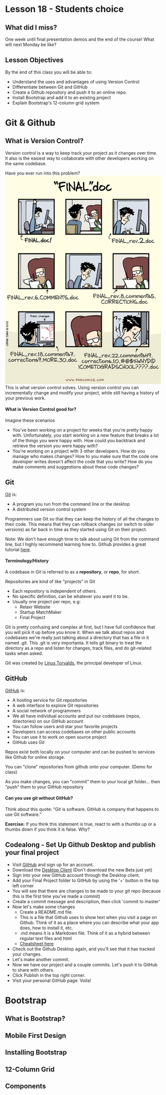 # Lesson 18 - Students choice

## What did I miss?
One week until final presentation demos and the end of the course!  What will next Monday be like?

## Lesson Objectives
By the end of this class you will be able to:
* Understand the uses and advantages of using Version Control
* Differentiate between Git and GitHub
* Create a Github repository and push it to an online repo.
* Install Bootstrap and add it to an existing project
* Explain Bootstrap's 12-column grid system

Git & Github
=====

## What is Version Control?
Version control is a way to keep track your project as it changes over time.  It also is the easiest way to collaborate with other developers working on the same codebase.

Have you ever run into this problem? 
![phd version-control](phd101212s.png)
This is what version control solves.  Using version control you can incrementally change and modify your project, while still having a history of your previous work. 

#### What is Version Control good for?

Imagine these scenarios 
* You've been working on a project for weeks that you're pretty happy with.  Unfortunately, you start working on a new feature that breaks a lot of the things you were happy with.  How could you backtrack and retrieve the version you were happy with?
* You're working on a project with 3 other developers.  How do you manage who makes changes?  How to you make sure that the code one developer writes doesn't affect the code that you write?  How do you make comments and suggestions about these code changes?

## Git

[Git](https://git-scm.com/) is:

- A program you run from the command line or the desktop
- A distributed version control system

Programmers use Git so that they can keep the history of all the changes to their code. This means that they can rollback changes (or switch to older versions) as far back in time as they started using Git on their project.  

Note: We don't have enough time to talk about using Git from the command line, but I highly recommend learning how to. Github provides a great tutorial [here](https://try.github.io/).


#### Terminology/History

A codebase in Git is referred to as a **repository**, or **repo**, for short.

Repositories are kind of like "projects" in Git
  * Each repository is independent of others.
  * No specific definition, can be whatever you want it to be.
  * Usually one project per repo, e.g:
    * Relaxr Website
    * Startup MatchMaker
    * Final Project

Git is pretty confusing and complex at first, but I have full confidence that you will pick it up before you know it. When we talk about repos and codebases we're really just talking about a directory that has a file in it named .git. This .git is very importanta.  It tells git binary to treat the directory as a repo and listen for changes, track files, and do git-related tasks when asked.

Git was created by [Linus Torvalds](https://en.wikipedia.org/wiki/Linus_Torvalds), the principal developer of Linux.


## GitHub

[GitHub](https://github.com/) is:

- A hosting service for Git repositories
- A web interface to explore Git repositories
- A social network of programmers
- We all have individual accounts and put our codebases (repos, directories) on our GitHub account
- You can follow users and star your favorite projects
- Developers can access codebases on other public accounts
- You can use it to work on open source project
- GitHub uses Git

Repos exist both locally on your computer and can be pushed to services like Github for online storage.

You can "clone" repositories from github onto your computer. (Demo for class)

As you make changes, you can "commit" them to your local git folder... then "push" them to your GitHub repository

#### Can you use git without GitHub?

Think about this quote: “Git is software. GitHub is company that happens to use Git software.”  

**Exercise:** If you think this statement is true, react to with a thumbs up or a thumbs down if you think it is false. Why?

## Codealong - Set Up Github Desktop and publish your final project

* Visit [GitHub](https://github.com/) and sign up for an account.
* Download the [Desktop Client](https://desktop.github.com/) (Don't download the new Beta just yet)
* Sign into your new GitHub account through the Desktop client.
* Add your Final Project folder to GitHub by using the '+' button in the top left corner
* You will see that there are changes to be made to your git repo (because this is the first time you've made a commit)
* Create a commit message and description, then click 'commit to master'
* Now let's make some changes
  * Create a README.md file.
  * This is a file that Github uses to show text when you visit a page on Github.  Think of it as a place where you can describe what your app does, how to install it, etc.
  * .md means it is a Markdown file. Think of it as a hybrid between regular text files and html
  * [Cheatsheet here](https://github.com/adam-p/markdown-here/wiki/Markdown-Cheatsheet)
* Check out the Github Desktop again, and you'll see that it has tracked your changes.
* Let's make another commit.
* Now we have our project and a couple commits.  Let's push it to GitHub to share with others.
* Click Publish in the top right corner.
* Visit your personal GitHub page. Voila!


Bootstrap
====

## What is Bootstrap?

## Mobile First Design

## Installing Bootstrap

## 12-Column Grid

## Components




